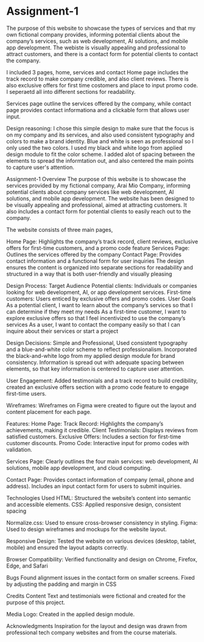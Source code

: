 # Assignment-1
The purpose of this website to showcase the types of services and that my own fictional company provides, informing potential clients about the company’s services, such as web development, AI solutions, and mobile app development. The webiste is visually appealing and professional to attract customers, and there is a contact form for potential clients to contact the company.

I included 3 pages, home, services and contact
Home page includes the track record to make company credible, and also client reviews. There is also exclusive offers for first time costomers and place to input promo code. I seperaetd all into different sections for readability.

Services page outline the services offered by the company, while contact page provides contact informationa and a clickable form that allows user input.

Design reasoning: I chose this simple design to make sure that the focus is on my company and its services, and also used consistent typography and colors to make a brand identity. Blue and white is seen as professional so I only used the two colors. I used my black and white logo from applied design module to fit the color scheme.
I added alot of spacing between the elements to spread the informtation out, and also centered the main points to capture user's attention.

Assignment-1
Overview
The purpose of this website is to showcase the services provided by my fictional company, Arai Mio Company, informing potential clients about company services like web development, AI solutions, and mobile app development. The website has been designed to be visually appealing and professional, aimed at attracting customers. It also includes a contact form for potential clients to easily reach out to the company.

The website consists of three main pages,

Home Page: Highlights the company’s track record, client reviews, exclusive offers for first-time customers, and a promo code feature
Services Page: Outlines the services offered by the company
Contact Page: Provides contact information and a functional form for user inquiries
The design ensures the content is organized into separate sections for readability and structured in a way that is both user-friendly and visually pleasing

Design Process:
Target Audience
Potential clients: Individuals or companies looking for web development, AI, or app development services.
First-time customers: Users enticed by exclusive offers and promo codes.
User Goals
As a potential client, I want to learn about the company’s services so that I can determine if they meet my needs
As a first-time customer, I want to explore exclusive offers so that I feel incentivized to use the company’s services
As a user, I want to contact the company easily so that I can inquire about their services or start a project

Design Decisions:
Simple and Professional,
Used consistent typography and a blue-and-white color scheme to reflect professionalism. Incorporated the black-and-white logo from my applied design module for brand consistency. Information is spread out with adequate spacing between elements, so that key information is centered to capture user attention.

User Engagement:
Added testimonials and a track record to build credibility, created an exclusive offers section with a promo code feature to engage first-time users.

Wireframes:
Wireframes on Figma were created to figure out the layout and content placement for each page. 

Features:
Home Page:
Track Record: Highlights the company’s achievements, making it credible.
Client Testimonials: Displays reviews from satisfied customers.
Exclusive Offers: Includes a section for first-time customer discounts.
Promo Code: Interactive input for promo codes with validation.

Services Page:
Clearly outlines the four main services: web development, AI solutions, mobile app development, and cloud computing.

Contact Page:
Provides contact information of company (email, phone and address).
Includes an input contact form for users to submit inquiries.

Technologies Used
HTML:
Structured the website’s content into semantic and accessible elements.
CSS:
Applied responsive design, consistent spacing 

Normalize.css:
Used to ensure cross-browser consistency in styling.
Figma:
Used to design wireframes and mockups for the website layout.


Responsive Design:
Tested the website on various devices (desktop, tablet, mobile) and ensured the layout adapts correctly.

Browser Compatibility:
Verified functionality and design on Chrome, Firefox, Edge, and Safari

Bugs
Found alignment issues in the contact form on smaller screens. Fixed by adjusting the padding and margin in CSS

Credits
Content
Text and testimonials were fictional and created for the purpose of this project.

Media
Logo: Created in the applied design module.

Acknowledgments
Inspiration for the layout and design was drawn from professional tech company websites and from the course materials.